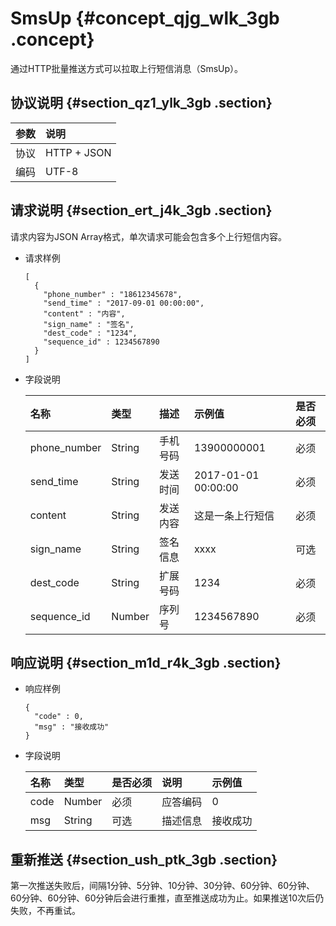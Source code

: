 # SmsUp {#concept_qjg_wlk_3gb .concept}

通过HTTP批量推送方式可以拉取上行短信消息（SmsUp）。

## 协议说明 {#section_qz1_ylk_3gb .section}

|参数|说明|
|:-|:-|
|协议|HTTP + JSON|
|编码|UTF-8|

## 请求说明 {#section_ert_j4k_3gb .section}

请求内容为JSON Array格式，单次请求可能会包含多个上行短信内容。

-   请求样例

    ```
    [
      {
        "phone_number" : "18612345678",
        "send_time" : "2017-09-01 00:00:00",
        "content" : "内容",
        "sign_name" : "签名",
        "dest_code" : "1234",
        "sequence_id" : 1234567890
      }
    ]
    ```

-   字段说明

    |名称|类型|描述|示例值|是否必须|
    |:-|:-|:-|:--|:---|
    |phone\_number|String|手机号码|13900000001|必须|
    |send\_time|String|发送时间|2017-01-01 00:00:00|必须|
    |content|String|发送内容|这是一条上行短信|必须|
    |sign\_name|String|签名信息|xxxx|可选|
    |dest\_code|String|扩展号码|1234|必须|
    |sequence\_id|Number|序列号|1234567890|必须|


## 响应说明 {#section_m1d_r4k_3gb .section}

-   响应样例

    ```
    {
      "code" : 0,
      "msg" : "接收成功"
    }
    ```

-   字段说明

    |名称|类型|是否必须|说明|示例值|
    |:-|:-|:---|:-|:--|
    |code|Number|必须|应答编码|0|
    |msg|String|可选|描述信息|接收成功|


## 重新推送 {#section_ush_ptk_3gb .section}

第一次推送失败后，间隔1分钟、5分钟、10分钟、30分钟、60分钟、60分钟、60分钟、60分钟、60分钟后会进行重推，直至推送成功为止。如果推送10次后仍失败，不再重试。

